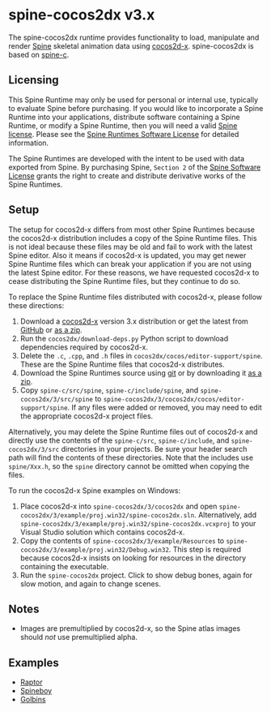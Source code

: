 # spine-cocos2dx v3.x

The spine-cocos2dx runtime provides functionality to load, manipulate and render [Spine](http://esotericsoftware.com) skeletal animation data using [cocos2d-x](http://www.cocos2d-x.org/). spine-cocos2dx is based on [spine-c](https://github.com/EsotericSoftware/spine-runtimes/tree/master/spine-c).

## Licensing

This Spine Runtime may only be used for personal or internal use, typically to evaluate Spine before purchasing. If you would like to incorporate a Spine Runtime into your applications, distribute software containing a Spine Runtime, or modify a Spine Runtime, then you will need a valid [Spine license](https://esotericsoftware.com/spine-purchase). Please see the [Spine Runtimes Software License](https://github.com/EsotericSoftware/spine-runtimes/blob/master/LICENSE) for detailed information.

The Spine Runtimes are developed with the intent to be used with data exported from Spine. By purchasing Spine, `Section 2` of the [Spine Software License](https://esotericsoftware.com/files/license.txt) grants the right to create and distribute derivative works of the Spine Runtimes.

## Setup

The setup for cocos2d-x differs from most other Spine Runtimes because the cocos2d-x distribution includes a copy of the Spine Runtime files. This is not ideal because these files may be old and fail to work with the latest Spine editor. Also it means if cocos2d-x is updated, you may get newer Spine Runtime files which can break your application if you are not using the latest Spine editor. For these reasons, we have requested cocos2d-x to cease distributing the Spine Runtime files, but they  continue to do so.

To replace the Spine Runtime files distributed with cocos2d-x, please follow these directions:

1. Download a [cocos2d-x](http://www.cocos2d-x.org/download) version 3.x distribution or get the latest from [GitHub](https://github.com/cocos2d/cocos2d-x) or [as a zip](https://github.com/cocos2d/cocos2d-x/archive/v3.zip).
1. Run the `cocos2dx/download-deps.py` Python script to download dependencies required by cocos2d-x.
1. Delete the `.c`, `.cpp`, and `.h` files in `cocos2dx/cocos/editor-support/spine`. These are the Spine Runtime files that cocos2d-x distributes.
1. Download the Spine Runtimes source using [git](https://help.github.com/articles/set-up-git) or by downloading it [as a zip](https://github.com/EsotericSoftware/spine-runtimes/archive/master.zip).
1. Copy `spine-c/src/spine`, `spine-c/include/spine`, and `spine-cocos2dx/3/src/spine` to `spine-cocos2dx/3/cocos2dx/cocos/editor-support/spine`. If any files were added or removed, you may need to edit the appropriate cocos2d-x project files.

Alternatively, you may delete the Spine Runtime files out of cocos2d-x and directly use the contents of the `spine-c/src`, `spine-c/include`, and `spine-cocos2dx/3/src` directories in your projects. Be sure your header search path will find the contents of these directories. Note that the includes use `spine/Xxx.h`, so the `spine` directory cannot be omitted when copying the files.

To run the cocos2d-x Spine examples on Windows:

1. Place cocos2d-x into `spine-cocos2dx/3/cocos2dx` and open `spine-cocos2dx/3/example/proj.win32/spine-cocos2dx.sln`. Alternatively, add `spine-cocos2dx/3/example/proj.win32/spine-cocos2dx.vcxproj` to your Visual Studio solution which contains cocos2d-x.
1. Copy the contents of `spine-cocos2dx/3/example/Resources` to `spine-cocos2dx/3/example/proj.win32/Debug.win32`. This step is required because cocos2d-x insists on looking for resources in the directory containing the executable.
1. Run the `spine-cocos2dx` project. Click to show debug bones, again for slow motion, and again to change scenes.

## Notes

- Images are premultiplied by cocos2d-x, so the Spine atlas images should *not* use premultiplied alpha.

## Examples

- [Raptor](https://github.com/EsotericSoftware/spine-runtimes/blob/master/spine-cocos2dx/3/example/Classes/RaptorExample.cpp)
- [Spineboy](https://github.com/EsotericSoftware/spine-runtimes/blob/master/spine-cocos2dx/3/example/Classes/SpineboyExample.cpp)
- [Golbins](https://github.com/EsotericSoftware/spine-runtimes/blob/master/spine-cocos2dx/3/example/Classes/GoblinsExample.cpp)
